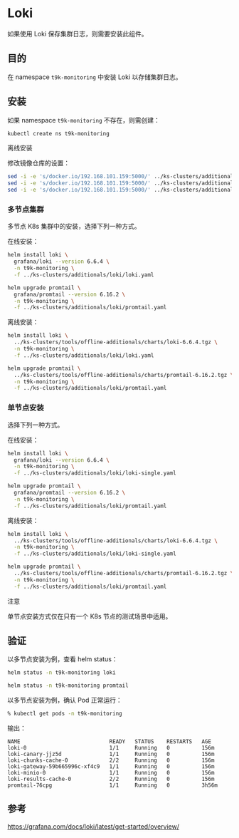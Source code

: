 # Loki

如果使用 Loki 保存集群日志，则需要安装此组件。

## 目的

在 namespace `t9k-monitoring` 中安装 Loki 以存储集群日志。

## 安装

如果 namespace `t9k-monitoring` 不存在，则需创建：

```bash
kubectl create ns t9k-monitoring
```

<aside class="note">
<div class="title">离线安装</div>

修改镜像仓库的设置：

```bash
sed -i -e 's/docker.io/192.168.101.159:5000/' ../ks-clusters/additionals/loki/loki.yaml
sed -i -e 's/docker.io/192.168.101.159:5000/' ../ks-clusters/additionals/loki/loki-single.yaml
sed -i -e 's/docker.io/192.168.101.159:5000/' ../ks-clusters/additionals/loki/promtail.yaml
```
</aside>

### 多节点集群

多节点 K8s 集群中的安装，选择下列一种方式。

在线安装：

```bash
helm install loki \
  grafana/loki --version 6.6.4 \
  -n t9k-monitoring \
  -f ../ks-clusters/additionals/loki/loki.yaml 

helm upgrade promtail \
  grafana/promtail --version 6.16.2 \
  -n t9k-monitoring \
  -f ../ks-clusters/additionals/loki/promtail.yaml
```

离线安装：

```bash
helm install loki \
  ../ks-clusters/tools/offline-additionals/charts/loki-6.6.4.tgz \
  -n t9k-monitoring \
  -f ../ks-clusters/additionals/loki/loki.yaml 

helm upgrade promtail \
  ../ks-clusters/tools/offline-additionals/charts/promtail-6.16.2.tgz \
  -n t9k-monitoring \
  -f ../ks-clusters/additionals/loki/promtail.yaml
```

### 单节点安装

选择下列一种方式。

在线安装：

```bash
helm install loki \
  grafana/loki --version 6.6.4 \
  -n t9k-monitoring \
  -f ../ks-clusters/additionals/loki/loki-single.yaml 

helm upgrade promtail \
  grafana/promtail --version 6.16.2 \
  -n t9k-monitoring \
  -f ../ks-clusters/additionals/loki/promtail.yaml
```

离线安装：

```bash
helm install loki \
  ../ks-clusters/tools/offline-additionals/charts/loki-6.6.4.tgz \
  -n t9k-monitoring \
  -f ../ks-clusters/additionals/loki/loki-single.yaml 

helm upgrade promtail \
  ../ks-clusters/tools/offline-additionals/charts/promtail-6.16.2.tgz \
  -n t9k-monitoring \
  -f ../ks-clusters/additionals/loki/promtail.yaml
```

<aside class="note">
<div class="title">注意</div>

单节点安装方式仅在只有一个 K8s 节点的测试场景中适用。

</aside>

## 验证

以多节点安装为例，查看 helm status：

```bash
helm status -n t9k-monitoring loki

helm status -n t9k-monitoring promtail
```

以多节点安装为例，确认 Pod 正常运行：

```bash
% kubectl get pods -n t9k-monitoring
```

输出：

```
NAME                            READY   STATUS    RESTARTS   AGE
loki-0                          1/1     Running   0          156m
loki-canary-jjz5d               1/1     Running   0          156m
loki-chunks-cache-0             2/2     Running   0          156m
loki-gateway-59b665996c-xf4c9   1/1     Running   0          156m
loki-minio-0                    1/1     Running   0          156m
loki-results-cache-0            2/2     Running   0          156m
promtail-76cpg                  1/1     Running   0          3h56m
```

## 参考

<https://grafana.com/docs/loki/latest/get-started/overview/>
